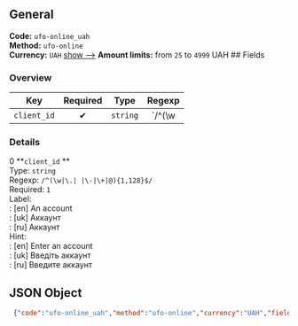 ## General 
**Code:** `ufo-online_uah`  
**Method:** `ufo-online`  
**Currency:** `UAH` [show -->]() 
**Amount limits:** from `25`  to `4999`  UAH ## Fields 
### Overview 
|Key|Required|Type|Regexp| 
|:---:|:---:|:---:|:---:| 
|`client_id` |✔ |`string` |`/^(\w|\.| |\-|\+|@){1,128}$/` | 
 
### Details 
0 **`client_id` **  
Type: `string`  
Regexp: `/^(\w|\.| |\-|\+|@){1,128}$/`  
Required: `1`  
Label:  
: [en] An account  
: [uk] Аккаунт  
: [ru] Аккаунт  
Hint:  
: [en] Enter an account  
: [uk] Введіть аккаунт  
: [ru] Введите аккаунт  
## JSON Object 
```json
 {"code":"ufo-online_uah","method":"ufo-online","currency":"UAH","fields":[{"key":"client_id","type":"string","label":{"en":"An account","uk":"\u0410\u043a\u043a\u0430\u0443\u043d\u0442","ru":"\u0410\u043a\u043a\u0430\u0443\u043d\u0442"},"regexp":"\/^(\\w|\\.| |\\-|\\+|@){1,128}$\/","required":true,"position":1,"hint":{"en":"Enter an account","uk":"\u0412\u0432\u0435\u0434\u0456\u0442\u044c \u0430\u043a\u043a\u0430\u0443\u043d\u0442","ru":"\u0412\u0432\u0435\u0434\u0438\u0442\u0435 \u0430\u043a\u043a\u0430\u0443\u043d\u0442"},"example":"Worm"}],"amount_min":25,"amount_max":4999}```  
